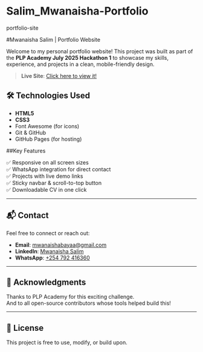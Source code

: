 # Salim_Mwanaisha-Portfolio

portfolio-site

#Mwanaisha Salim | Portfolio Website

Welcome to my personal portfolio website! This project was built as part of the **PLP Academy July 2025 Hackathon 1** to showcase my skills, experience, and projects in a clean, mobile-friendly design.

> **Live Site**: [Click here to view it!](https://zero-ishah.github.io/portfolio-site)

## 🛠 Technologies Used

- **HTML5**
- **CSS3**
- Font Awesome (for icons)
- Git & GitHub
- GitHub Pages (for hosting)



##Key Features

✅ Responsive on all screen sizes  
✅ WhatsApp integration for direct contact  
✅ Projects with live demo links  
✅ Sticky navbar & scroll-to-top button  
✅ Downloadable CV in one click

---

## 📬 Contact

Feel free to connect or reach out:

- **Email**: mwanaishabayaa@gmail.com
- **LinkedIn**: [Mwanaisha Salim](https://www.linkedin.com/in/mwanaisha-salim-32b270285/)
- **WhatsApp**: [+254 792 416360](https://wa.me/254792416360)

---

## 🙌 Acknowledgments

Thanks to PLP Academy for this exciting challenge.  
And to all open-source contributors whose tools helped build this!

---

## 📌 License

This project is free to use, modify, or build upon.
